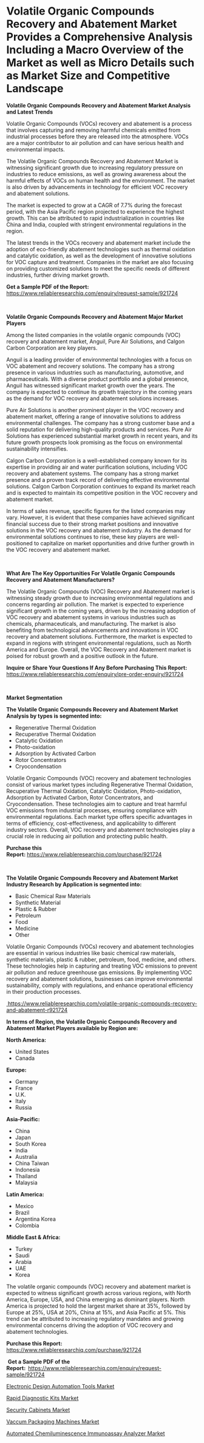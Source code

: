 <p><h1>Volatile Organic Compounds Recovery and Abatement Market Provides a Comprehensive Analysis Including a Macro Overview of the Market as well as Micro Details such as Market Size and Competitive Landscape</h1></p><p><strong>Volatile Organic Compounds Recovery and Abatement Market Analysis and Latest Trends</strong></p>
<p><p>Volatile Organic Compounds (VOCs) recovery and abatement is a process that involves capturing and removing harmful chemicals emitted from industrial processes before they are released into the atmosphere. VOCs are a major contributor to air pollution and can have serious health and environmental impacts.</p><p>The Volatile Organic Compounds Recovery and Abatement Market is witnessing significant growth due to increasing regulatory pressure on industries to reduce emissions, as well as growing awareness about the harmful effects of VOCs on human health and the environment. The market is also driven by advancements in technology for efficient VOC recovery and abatement solutions.</p><p>The market is expected to grow at a CAGR of 7.7% during the forecast period, with the Asia Pacific region projected to experience the highest growth. This can be attributed to rapid industrialization in countries like China and India, coupled with stringent environmental regulations in the region.</p><p>The latest trends in the VOCs recovery and abatement market include the adoption of eco-friendly abatement technologies such as thermal oxidation and catalytic oxidation, as well as the development of innovative solutions for VOC capture and treatment. Companies in the market are also focusing on providing customized solutions to meet the specific needs of different industries, further driving market growth.</p></p>
<p><strong>Get a Sample PDF of the Report:&nbsp;</strong> <a href="https://www.reliableresearchiq.com/enquiry/request-sample/921724">https://www.reliableresearchiq.com/enquiry/request-sample/921724</a></p>
<p>&nbsp;</p>
<p><strong>Volatile Organic Compounds Recovery and Abatement Major Market Players</strong></p>
<p><p>Among the listed companies in the volatile organic compounds (VOC) recovery and abatement market, Anguil, Pure Air Solutions, and Calgon Carbon Corporation are key players.</p><p>Anguil is a leading provider of environmental technologies with a focus on VOC abatement and recovery solutions. The company has a strong presence in various industries such as manufacturing, automotive, and pharmaceuticals. With a diverse product portfolio and a global presence, Anguil has witnessed significant market growth over the years. The company is expected to continue its growth trajectory in the coming years as the demand for VOC recovery and abatement solutions increases.</p><p>Pure Air Solutions is another prominent player in the VOC recovery and abatement market, offering a range of innovative solutions to address environmental challenges. The company has a strong customer base and a solid reputation for delivering high-quality products and services. Pure Air Solutions has experienced substantial market growth in recent years, and its future growth prospects look promising as the focus on environmental sustainability intensifies.</p><p>Calgon Carbon Corporation is a well-established company known for its expertise in providing air and water purification solutions, including VOC recovery and abatement systems. The company has a strong market presence and a proven track record of delivering effective environmental solutions. Calgon Carbon Corporation continues to expand its market reach and is expected to maintain its competitive position in the VOC recovery and abatement market.</p><p>In terms of sales revenue, specific figures for the listed companies may vary. However, it is evident that these companies have achieved significant financial success due to their strong market positions and innovative solutions in the VOC recovery and abatement industry. As the demand for environmental solutions continues to rise, these key players are well-positioned to capitalize on market opportunities and drive further growth in the VOC recovery and abatement market.</p></p>
<p>&nbsp;</p>
<p><strong>What Are The Key Opportunities For Volatile Organic Compounds Recovery and Abatement Manufacturers?</strong></p>
<p><p>The Volatile Organic Compounds (VOC) Recovery and Abatement market is witnessing steady growth due to increasing environmental regulations and concerns regarding air pollution. The market is expected to experience significant growth in the coming years, driven by the increasing adoption of VOC recovery and abatement systems in various industries such as chemicals, pharmaceuticals, and manufacturing. The market is also benefiting from technological advancements and innovations in VOC recovery and abatement solutions. Furthermore, the market is expected to expand in regions with stringent environmental regulations, such as North America and Europe. Overall, the VOC Recovery and Abatement market is poised for robust growth and a positive outlook in the future.</p></p>
<p><strong>Inquire or Share Your Questions If Any Before Purchasing This Report:</strong> <a href="https://www.reliableresearchiq.com/enquiry/pre-order-enquiry/921724">https://www.reliableresearchiq.com/enquiry/pre-order-enquiry/921724</a></p>
<p>&nbsp;</p>
<p><strong>Market Segmentation</strong></p>
<p><strong>The Volatile Organic Compounds Recovery and Abatement Market Analysis by types is segmented into:</strong></p>
<p><ul><li>Regenerative Thermal Oxidation</li><li>Recuperative Thermal Oxidation</li><li>Catalytic Oxidation</li><li>Photo-oxidation</li><li>Adsorption by Activated Carbon</li><li>Rotor Concentrators</li><li>Cryocondensation</li></ul></p>
<p><p>Volatile Organic Compounds (VOC) recovery and abatement technologies consist of various market types including Regenerative Thermal Oxidation, Recuperative Thermal Oxidation, Catalytic Oxidation, Photo-oxidation, Adsorption by Activated Carbon, Rotor Concentrators, and Cryocondensation. These technologies aim to capture and treat harmful VOC emissions from industrial processes, ensuring compliance with environmental regulations. Each market type offers specific advantages in terms of efficiency, cost-effectiveness, and applicability to different industry sectors. Overall, VOC recovery and abatement technologies play a crucial role in reducing air pollution and protecting public health.</p></p>
<p><strong>Purchase this Report:&nbsp;</strong><a href="https://www.reliableresearchiq.com/purchase/921724">https://www.reliableresearchiq.com/purchase/921724</a></p>
<p>&nbsp;</p>
<p><strong>The Volatile Organic Compounds Recovery and Abatement Market Industry Research by Application is segmented into:</strong></p>
<p><ul><li>Basic Chemical Raw Materials</li><li>Synthetic Material</li><li>Plastic & Rubber</li><li>Petroleum</li><li>Food</li><li>Medicine</li><li>Other</li></ul></p>
<p><p>Volatile Organic Compounds (VOCs) recovery and abatement technologies are essential in various industries like basic chemical raw materials, synthetic materials, plastic & rubber, petroleum, food, medicine, and others. These technologies help in capturing and treating VOC emissions to prevent air pollution and reduce greenhouse gas emissions. By implementing VOC recovery and abatement solutions, businesses can improve environmental sustainability, comply with regulations, and enhance operational efficiency in their production processes.</p></p>
<p><a href="https://www.reliableresearchiq.com/volatile-organic-compounds-recovery-and-abatement-r921724">&nbsp;https://www.reliableresearchiq.com/volatile-organic-compounds-recovery-and-abatement-r921724</a></p>
<p><strong>In terms of Region, the Volatile Organic Compounds Recovery and Abatement Market Players available by Region are:</strong></p>
<p>
    <p> <strong> North America: </strong>
        <ul>
            <li>United States</li>
            <li>Canada</li>
        </ul>
        </p> 
    <p> <strong> Europe: </strong>
        <ul>
            <li>Germany</li>
            <li>France</li>
            <li>U.K.</li>
            <li>Italy</li>
            <li>Russia</li>
        </ul>
        </p> 
    <p> <strong> Asia-Pacific: </strong>
        <ul>
            <li>China</li>
            <li>Japan</li>
            <li>South Korea</li>
            <li>India</li>
            <li>Australia</li>
            <li>China Taiwan</li>
            <li>Indonesia</li>
            <li>Thailand</li>
            <li>Malaysia</li>
        </ul>
        </p> 
    <p> <strong> Latin America: </strong>
        <ul>
            <li>Mexico</li>
            <li>Brazil</li>
            <li>Argentina Korea</li>
            <li>Colombia</li>
        </ul>
        </p> 
    <p> <strong> Middle East & Africa: </strong>
        <ul>
            <li>Turkey</li>
            <li>Saudi</li>
            <li>Arabia</li>
            <li>UAE</li>
            <li>Korea</li>
        </ul>
    </p>
    </p>
<p><p>The volatile organic compounds (VOC) recovery and abatement market is expected to witness significant growth across various regions, with North America, Europe, USA, and China emerging as dominant players. North America is projected to hold the largest market share at 35%, followed by Europe at 25%, USA at 20%, China at 15%, and Asia Pacific at 5%. This trend can be attributed to increasing regulatory mandates and growing environmental concerns driving the adoption of VOC recovery and abatement technologies.</p></p>
<p><strong>Purchase this Report: </strong><a href="https://www.reliableresearchiq.com/purchase/921724">https://www.reliableresearchiq.com/purchase/921724</a></p>
<p>&nbsp;<strong>Get a Sample PDF of the Report:&nbsp;&nbsp;</strong><a href="https://www.reliableresearchiq.com/enquiry/request-sample/921724">https://www.reliableresearchiq.com/enquiry/request-sample/921724</a></p>
<p><strong></strong></p>
<p><p><a href="https://github.com/RichRobinson5/Market-Research-Report-List-6/blob/main/electronic-design-automation-tools-market.md">Electronic Design Automation Tools Market</a></p><p><a href="https://github.com/mandarincruisesvn/Market-Research-Report-List-1/blob/main/rapid-diagnostic-kits-market.md">Rapid Diagnostic Kits Market</a></p><p><a href="https://medium.com/@gwendolynbruen/security-cabinets-market-size-market-segmentation-market-trends-and-growth-analysis-forecast-till-4cdb0c357e93">Security Cabinets Market</a></p><p><a href="https://medium.com/@rosslarkin2012/vaccum-packaging-machines-market-size-by-type-countertop-type-floor-standing-type-by-product-363fc9cf545b">Vaccum Packaging Machines Market</a></p><p><a href="https://medium.com/@jewelmohr42/automated-chemiluminescence-immunoassay-analyzer-market-size-share-trends-analysis-report-by-fdf14d819c2d">Automated Chemiluminescence Immunoassay Analyzer Market</a></p></p>